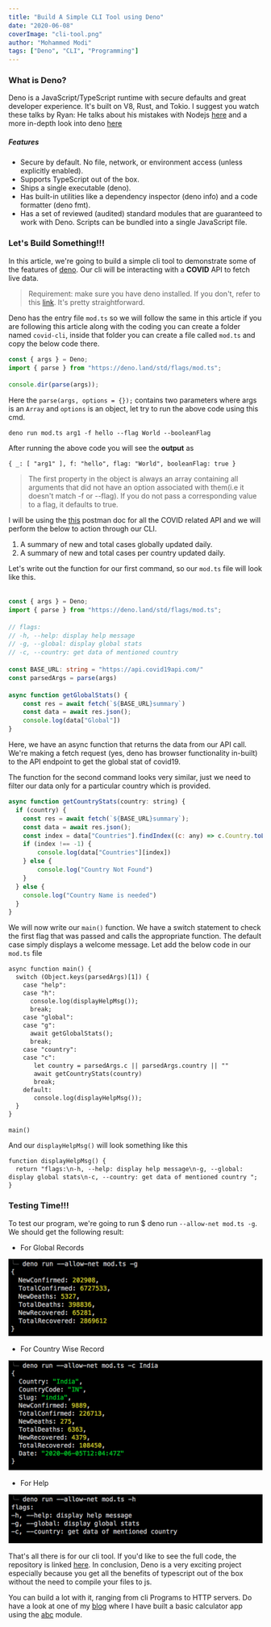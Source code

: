 ```yaml
---
title: "Build A Simple CLI Tool using Deno"
date: "2020-06-08"
coverImage: "cli-tool.png"
author: "Mohammed Modi"
tags: ["Deno", "CLI", "Programming"]
---
```


### What is Deno?

Deno is a JavaScript/TypeScript runtime with secure defaults and great developer experience. It's built on V8, Rust, and Tokio.
I suggest you watch these talks by Ryan: He talks about his mistakes with Nodejs [here](https://www.youtube.com/watch?v=M3BM9TB-8yA&vl=en) and a more in-depth look into deno [here](https://www.youtube.com/watch?v=z6JRlx5NC9E)
##### Features
* Secure by default. No file, network, or environment access (unless explicitly enabled).
* Supports TypeScript out of the box.
* Ships a single executable (deno).
* Has built-in utilities like a dependency inspector (deno info) and a code formatter (deno fmt).
* Has a set of reviewed (audited) standard modules that are guaranteed to work with Deno.
Scripts can be bundled into a single JavaScript file.

### Let's Build Something!!!

In this article, we're going to build a simple cli tool to demonstrate some of the features of [deno](https://deno.land/). Our cli will be interacting with a **COVID** API to fetch live data.

> Requirement: make sure you have deno installed. If you don't, refer to this [link](/hello-world-deno/). It's pretty straightforward.

Deno has the entry file `mod.ts` so we will follow the same in this article if you are following this article along with the coding you can create a folder named `covid-cli`, inside that folder you can create a file called `mod.ts` and copy the below code there.

```ts
const { args } = Deno;
import { parse } from "https://deno.land/std/flags/mod.ts";

console.dir(parse(args));
```
Here the `parse(args, options = {});` contains two parameters where args is an `Array` and `options` is an object, let try to run the above code using this cmd.
```
deno run mod.ts arg1 -f hello --flag World --booleanFlag
```
After running the above code you will see the **output** as
```
{ _: [ "arg1" ], f: "hello", flag: "World", booleanFlag: true }
```
> The first property in the object is always an array containing all arguments that did not have an option associated with them(i.e it doesn't match -f or --flag). If you do not pass a corresponding value to a flag, it defaults to true.

I will be using the [this](https://documenter.getpostman.com/view/10808728/SzS8rjbc?version=latest) postman doc for all the COVID related API and we will perform the below to action through our CLI.
1. A summary of new and total cases globally updated daily.
2. A summary of new and total cases per country updated daily.

Let's write out the function for our first command, so our `mod.ts` file will look like this.
```ts

const { args } = Deno;
import { parse } from "https://deno.land/std/flags/mod.ts";

// flags:
// -h, --help: display help message
// -g, --global: display global stats
// -c, --country: get data of mentioned country

const BASE_URL: string = "https://api.covid19api.com/"
const parsedArgs = parse(args)

async function getGlobalStats() {
    const res = await fetch(`${BASE_URL}summary`)
    const data = await res.json();
    console.log(data["Global"])
}
```
Here, we have an async function that returns the data from our API call. We're making a fetch request (yes, deno has browser functionality in-built) to the API endpoint to get the global stat of covid19.

The function for the second command looks very similar, just we need to filter our data only for a particular country which is provided.

```javascript
async function getCountryStats(country: string) {
  if (country) {
    const res = await fetch(`${BASE_URL}summary`);
    const data = await res.json();
    const index = data["Countries"].findIndex((c: any) => c.Country.toLowerCase() === country.toLowerCase())
    if (index !== -1) {
        console.log(data["Countries"][index])
    } else {
        console.log("Country Not Found")
    }
  } else {
    console.log("Country Name is needed")
  }
}
```

We will now write our `main()` function. We have a switch statement to check the first flag that was passed and calls the appropriate function. The default case simply displays a welcome message. Let add the below code in our `mod.ts` file
```
async function main() {
  switch (Object.keys(parsedArgs)[1]) {
    case "help":
    case "h":
      console.log(displayHelpMsg());
      break;
    case "global":
    case "g":
      await getGlobalStats();
      break;
    case "country":
    case "c":
       let country = parsedArgs.c || parsedArgs.country || ""
       await getCountryStats(country)
       break;
    default:
       console.log(displayHelpMsg());
  }
}

main()
```
And our `displayHelpMsg()` will look something like this
```
function displayHelpMsg() {
  return "flags:\n-h, --help: display help message\n-g, --global: display global stats\n-c, --country: get data of mentioned country ";
}
```

### Testing Time!!!
To test our program, we're going to run $ deno run `--allow-net mod.ts -g`. We should get the following result:

* For Global Records

![global-data](global-data.png)

* For Country Wise Record

![country-data](country-data.png)

* For Help

![help](help.png)

That's all there is for our cli tool. If you'd like to see the full code, the repository is linked [here](https://github.com/LoginRadius/engineering-blog-samples/tree/master/Deno/covid-cli). In conclusion, Deno is a very exciting project especially because you get all the benefits of typescript out of the box without the need to compile your files to js. 

You can build a lot with it, ranging from cli Programs to HTTP servers. Do have a look at one of my [blog](/a-webapp-in-deno/) where I have built a basic calculator app using the [abc](https://deno.land/x/abc@v1.3.3) module.





